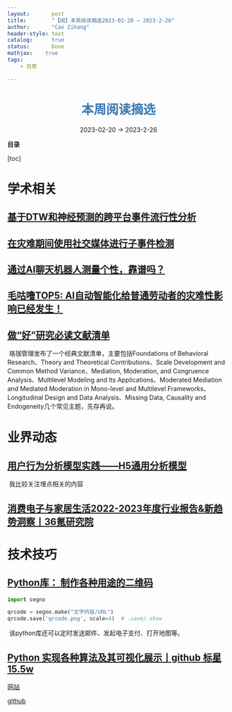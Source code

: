 ```yaml
---
layout:       post
title:        "【阅】本周阅读摘选2023-02-20 → 2023-2-26"
author:       "Cao Zihang"
header-style: text
catalog:      true
status:		  Done
mathjax: 	true
tags:
    - 日常

---
```


# <center><font color="#3879B1">本周阅读摘选</font></center>

<center>2023-02-20 → 2023-2-26</center>

**目录**

[toc]

# 学术相关

## [基于DTW和神经预测的跨平台事件流行性分析](https://mp.weixin.qq.com/s/rvMKtJJkI7V5a72U_kHWGw)



## [在灾难期间使用社交媒体进行子事件检测](https://mp.weixin.qq.com/s/ZotUwrgiaZJYz__fSSkD1Q)



## [通过AI聊天机器人测量个性，靠谱吗？](https://mp.weixin.qq.com/s/q766iTtIHwtW09gWdj-e6g)



## [毛咕噜TOP5: AI自动智能化给普通劳动者的灾难性影响已经发生！](https://mp.weixin.qq.com/s/wc7jQ6KggyZOAtSjBxgGnA)



## [做“好”研究必读文献清单](https://mp.weixin.qq.com/s/Sdi3768Tv6JP_m9CjPyNuQ)

​		珞珈管理发布了一个经典文献清单，主要包括Foundations of Behavioral Research、Theory and Theoretical Contributions、Scale Development and Common Method Variance、Mediation, Moderation, and Congruence Analysis、Multilevel Modeling and Its Applications、Moderated Mediation and Mediated Moderation in Mono-level and Multilevel Frameworks、Longitudinal Design and      Data Analysis、Missing Data, Causality and Endogeneity几个常见主题，先存再说。

# 业界动态

## [用户行为分析模型实践——H5通用分析模型](https://mp.weixin.qq.com/s/VfqMaRd2Kt7LYvr_c9jeGA)

​		我比较关注埋点相关的内容



## [消费电子与家居生活2022-2023年度行业报告&新趋势洞察丨36氪研究院](https://mp.weixin.qq.com/s/m-UxeqaIHZlSvtq69zEYWQ)



# 技术技巧

## [ Python库： 制作各种用途的二维码](https://mp.weixin.qq.com/s/DCzQHS2lC-5k_Qs9T2Z-JA)

```python
import segno

qrcode = segno.make("文字内容/URL")
qrcode.save('qrcode.png', scale=4)  # .save/.show

```

​		该python库还可以定时发送邮件、发起电子支付、打开地图等。

## [Python 实现各种算法及其可视化展示丨github 标星15.5w](https://the-algorithms.com/)

[网站](https://the-algorithms.com/)

[github](https://github.com/TheAlgorithms/Python)

